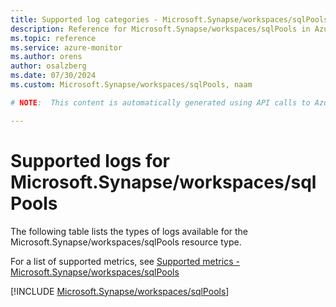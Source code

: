 ```yaml
---
title: Supported log categories - Microsoft.Synapse/workspaces/sqlPools
description: Reference for Microsoft.Synapse/workspaces/sqlPools in Azure Monitor Logs.
ms.topic: reference
ms.service: azure-monitor
ms.author: orens
author: osalzberg
ms.date: 07/30/2024
ms.custom: Microsoft.Synapse/workspaces/sqlPools, naam

# NOTE:  This content is automatically generated using API calls to Azure. Any edits made on these files will be overwritten in the next run of the script. 

---
```





# Supported logs for Microsoft.Synapse/workspaces/sqlPools  
The following table lists the types of logs available for the Microsoft.Synapse/workspaces/sqlPools resource type.
  
  
  
For a list of supported metrics, see [Supported metrics - Microsoft.Synapse/workspaces/sqlPools](../supported-metrics/microsoft-synapse-workspaces-sqlpools-metrics.md)  
  

  
[!INCLUDE [Microsoft.Synapse/workspaces/sqlPools](./includes/microsoft-synapse-workspaces-sqlpools-logs-include.md)]  
  


